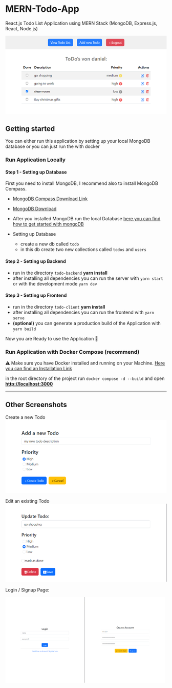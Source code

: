 # MERN-Todo-App
React.js Todo List Application using MERN Stack (MongoDB, Express.js, React, Node.js)

<img src="screenshots/v1.3.0/TodoList.png">

## Getting started

You can either run this application by setting up your local MongoDB database or you can just run the 
with docker 

### Run Application Locally

#### Step 1 - Setting up Database
First you need to install MongoDB, I recommend also to install MongoDB Compass.
- <a href="https://www.mongodb.com/try/download/compass">MongoDB Compass Download Link</a>
- <a href="https://www.mongodb.com/try/download/community">MongoDB Download</a>

- After you installed MongoDB run the local Database <a href="https://www.mongodb.com/basics/get-started">here you can find how to get started with mongoDB</a>
- Setting up Database
  - create a new db called ``todo``
  - in this db create two new collections called ``todos`` and ``users``

#### Step 2 - Setting up Backend
- run in the directory ``todo-backend`` **yarn install**
- after installing all dependencies you can run the server with ``yarn start`` or with the development mode ``yarn dev``

#### Step 3 - Setting up Frontend
- run in the directory ``todo-client`` **yarn install**
- after installing all dependencies you can run the frontend with ``yarn serve``
- **(optional)** you can generate a production build of the Application with ``yarn build``

Now you are Ready to use the Application 🎉

### Run Application with Docker Compose (recommend)

⚠️ Make sure you have Docker installed and running on your Machine. <a href="https://docs.docker.com/desktop/">Here you can find an Installation Link</a>

in the root directory of the project run ``docker compose -d --build`` and open 
<a href="http://localhost:3000">**http://localhost:3000**</a>
<hr/>

## Other Screenshots

Create a new Todo
<img src="screenshots/v1.3.0/newTodo.png">

Edit an existing Todo
<img src="screenshots/v1.3.0/UpdateTodo.png">

Login / Signup Page:

<img width="49%" src="screenshots/v1.3.0/loginPage.png">
<img width="49%" src="screenshots/v1.3.0/SignUp.png">